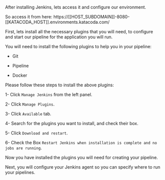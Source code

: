 After installing Jenkins, lets access it and configure our environment.

So access it from here:
https://[[HOST_SUBDOMAIN]]-8080-[[KATACODA_HOST]].environments.katacoda.com/

First, lets install all the necessary plugins that you will need, to configure and start our pipeline for the application you will run.

You will need to install the following plugins to help you in your pipeline:

- Git

- Pipeline

- Docker

Please follow these steps to install the above plugins:

1- Click `Manage Jenkins` from the left panel.

2- Click `Manage Plugins`.

3- Click `Available` tab.

4- Search for the plugins you want to install, and check their box.

5- Click `Download and restart`.

6- Check the Box `Restart Jenkins when installation is complete and no jobs are running`.


Now you have installed the plugins you will need for creating your pipeline.

Next, you will configure your Jenkins agent so you can specify where to run your pipelines.
